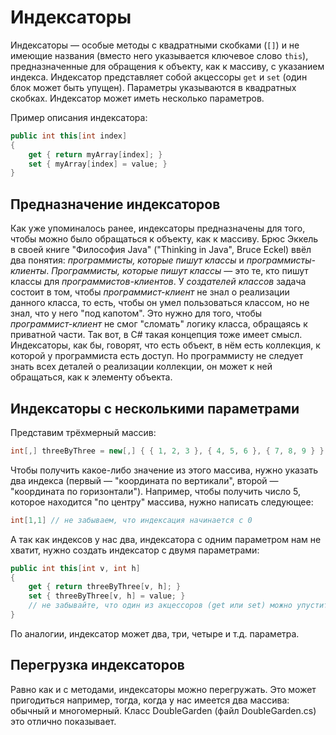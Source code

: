 ﻿# Индексаторы

Индексаторы — особые методы с квадратными скобками (`[]`) и не имеющие названия (вместо него указывается ключевое слово `this`), предназначенные для обращения к объекту, как к массиву, с указанием индекса. Индексатор представляет собой акцессоры `get` и `set` (один блок может быть упущен). Параметры указываются в квадратных скобках. Индексатор может иметь несколько параметров.

Пример описания индексатора:

```csharp
public int this[int index]
{
    get { return myArray[index]; }
    set { myArray[index] = value; }
}
```

## Предназначение индексаторов

Как уже упоминалось ранее, индексаторы предназначены для того, чтобы можно было обращаться к объекту, как к массиву. Брюс Эккель в своей книге "Философия Java" ("Thinking in Java", Bruce Eckel) ввёл два понятия: *программисты, которые пишут классы* и *программисты-клиенты*. *Программисты, которые пишут классы* — это те, кто пишут классы для *программистов-клиентов*. У *создателей классов* задача состоит в том, чтобы *программист-клиент* не знал о реализации данного класса, то есть, чтобы он умел пользоваться классом, но не знал, что у него "под капотом". Это нужно для того, чтобы *программист-клиент* не смог "сломать" логику класса, обращаясь к приватной части. Так вот, в C# такая концепция тоже имеет смысл. Индексаторы, как бы, говорят, что есть объект, в нём есть коллекция, к которой у программиста есть доступ. Но программисту не следует знать всех деталей о реализации коллекции, он может к ней обращаться, как к элементу объекта.

## Индексаторы с несколькими параметрами

Представим трёхмерный массив:

```csharp
int[,] threeByThree = new[,] { { 1, 2, 3 }, { 4, 5, 6 }, { 7, 8, 9 } };
```

Чтобы получить какое-либо значение из этого массива, нужно указать два индекса (первый — "координата по вертикали", второй — "координата по горизонтали"). Например, чтобы получить число 5, которое находится "по центру" массива, нужно написать следующее:

```csharp    
int[1,1] // не забываем, что индексация начинается с 0
```

А так как индексов у нас два, индексатора с одним параметром нам не хватит, нужно создать индексатор с двумя параметрами:

```csharp
public int this[int v, int h]
{
    get { return threeByThree[v, h]; }
    set { threeByThree[v, h] = value; }
    // не забывайте, что один из акцессоров (get или set) можно упустить
}
```

По аналогии, индексатор может два, три, четыре и т.д. параметра.

## Перегрузка индексаторов

Равно как и с методами, индексаторы можно перегружать. Это может пригодиться например, тогда, когда у нас имеется два массива: обычный и многомерный. Класс DoubleGarden (файл DoubleGarden.cs) это отлично показывает.
